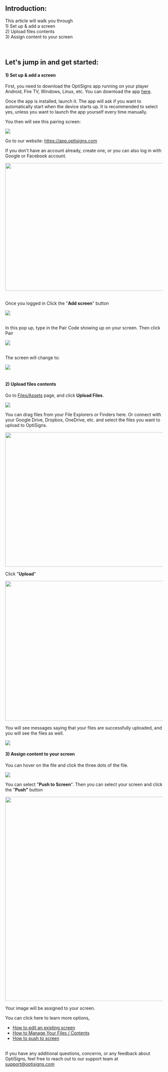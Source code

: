 <div class="rich-content-viewer_pluginContainerReadOnly__2CvYQ rich-content-viewer_alignCenter__Slk8p _3Q5gW rich-content-viewer_sizeContent__1hD8w">
<div class=""> </div>
<h2 id="h_01HPXZHEAS7XFKE8FY0J5NAJYG"><span class="wysiwyg-font-size-large"><strong>Introduction:</strong></span></h2>
<p>This article will walk you through <br>1) Set up &amp; add a screen<br>2) Upload files contents<br>3) Assign content to your screen</p>
<p> </p>
<h2 id="h_01HPXZHEAS8RPFA6KVRQN0FPN1"><strong>Let's jump in and get started:</strong></h2>
<h4 id="h_01HPXZHEASD6FE9M7ZQA108DVZ"><strong>1) Set up &amp; add a screen</strong></h4>
<p class="image-viewer_imageContainer__1Lhwj _34hgV">First, you need to download the OptiSigns app running on your player Android, Fire TV, Windows, Linux, etc. You can download the app <a href="https://www.optisigns.com/download" target="_blank" rel="noopener noreferrer">here</a>.</p>
</div>
<p class="rich-content-viewer_text__XzvDs rich-content-viewer_elementSpacing__208Ie _3_7DB blog-post-text-font blog-post-text-color rich-content-viewer_left__2p1aK _158eo _3_7DB">Once the app is installed, launch it. The app will ask if you want to automatically start when the device starts up. It is recommended to select yes, unless you want to launch the app yourself every time manually.</p>
<div class="rich-content-viewer_pluginContainerReadOnly__2CvYQ rich-content-viewer_alignCenter__Slk8p _3Q5gW">
<p class="HtmlComponent_htmlComponent__hnvPV _2sXl_">You then will see this pairing screen:</p>
</div>
<div class="rich-content-viewer_pluginContainerReadOnly__2CvYQ rich-content-viewer_alignCenter__Slk8p _3Q5gW rich-content-viewer_sizeContent__1hD8w">
<div class="image-viewer_imageContainer__1Lhwj _34hgV">
<div class="image-viewer_imageWrapper__xdJBZ"><img src="https://support.optisigns.com/hc/article_attachments/18804163213075"></div>
</div>
</div>
<p class="rich-content-viewer_text__XzvDs rich-content-viewer_elementSpacing__208Ie _3_7DB blog-post-text-font blog-post-text-color rich-content-viewer_left__2p1aK _158eo _3_7DB">Go to our website: <a class="link-viewer_link__2qJYG blog-link-hashtag-color y_1_u" href="https://app.optisigns.com/" target="_top" rel="noreferrer">https://app.optisigns.com</a></p>
<p class="rich-content-viewer_text__XzvDs rich-content-viewer_elementSpacing__208Ie _3_7DB blog-post-text-font blog-post-text-color rich-content-viewer_left__2p1aK _158eo _3_7DB">If you don't have an account already, create one, or you can also log in with Google or Facebook account.</p>
<div class="rich-content-viewer_pluginContainerReadOnly__2CvYQ rich-content-viewer_alignCenter__Slk8p _3Q5gW rich-content-viewer_sizeContent__1hD8w">
<div class="image-viewer_imageContainer__1Lhwj _34hgV">
<div class="image-viewer_imageWrapper__xdJBZ"><img class="image-viewer_image__1Fjtc image-viewer_imageHighres__2lDdg" src="https://static.wixstatic.com/media/e48f7f_9fed168e13d34c6c93ad2563658be726~mv2.jpg/v1/fill/w_925,h_520,al_c,q_90,usm_0.66_1.00_0.01/e48f7f_9fed168e13d34c6c93ad2563658be726~mv2.webp" width="724" height="407"></div>
<div class=""> </div>
</div>
</div>
<p class="rich-content-viewer_text__XzvDs rich-content-viewer_elementSpacing__208Ie _3_7DB blog-post-text-font blog-post-text-color rich-content-viewer_left__2p1aK _158eo _3_7DB">Once you logged in Click the "<strong>Add screen</strong>" button</p>
<div class="rich-content-viewer_pluginContainerReadOnly__2CvYQ rich-content-viewer_alignCenter__Slk8p _3Q5gW rich-content-viewer_sizeContent__1hD8w">
<div class="image-viewer_imageContainer__1Lhwj _34hgV">
<div class="image-viewer_imageWrapper__xdJBZ"><img src="https://support.optisigns.com/hc/article_attachments/18804198349971"></div>
<div class=""> </div>
</div>
</div>
<p class="rich-content-viewer_text__XzvDs rich-content-viewer_elementSpacing__208Ie _3_7DB blog-post-text-font blog-post-text-color rich-content-viewer_left__2p1aK _158eo _3_7DB">In this pop up, type in the Pair Code showing up on your screen. Then click Pair</p>
<div class="rich-content-viewer_pluginContainerReadOnly__2CvYQ rich-content-viewer_alignCenter__Slk8p _3Q5gW rich-content-viewer_sizeContent__1hD8w">
<div class="image-viewer_imageContainer__1Lhwj _34hgV">
<div class="image-viewer_imageWrapper__xdJBZ"><img src="https://support.optisigns.com/hc/article_attachments/18804196438035"></div>
<div class=""> </div>
</div>
</div>
<p class="rich-content-viewer_text__XzvDs rich-content-viewer_elementSpacing__208Ie _3_7DB blog-post-text-font blog-post-text-color rich-content-viewer_left__2p1aK _158eo _3_7DB">The screen will change to:</p>
<div class="rich-content-viewer_pluginContainerReadOnly__2CvYQ rich-content-viewer_alignCenter__Slk8p _3Q5gW rich-content-viewer_sizeContent__1hD8w">
<div class="image-viewer_imageContainer__1Lhwj _34hgV">
<div class="image-viewer_imageWrapper__xdJBZ"><img src="https://support.optisigns.com/hc/article_attachments/18804188786707"></div>
<div class=""> </div>
</div>
</div>
<h4 id="h_01HPXZHEATFTREN1PJKPMXVYPC" class="rich-content-viewer_text__XzvDs rich-content-viewer_elementSpacing__208Ie _3_7DB blog-post-text-font blog-post-text-color rich-content-viewer_left__2p1aK _158eo _3_7DB"><strong>2) Upload files contents</strong></h4>
<p class="rich-content-viewer_text__XzvDs rich-content-viewer_elementSpacing__208Ie _3_7DB blog-post-text-font blog-post-text-color rich-content-viewer_left__2p1aK _158eo _3_7DB">Go to <a href="https://app.optisigns.com/app/assetManagement" target="_blank" rel="noopener noreferrer">Files/Assets</a> page, and click <strong>Upload Files</strong>.</p>
<p class="rich-content-viewer_text__XzvDs rich-content-viewer_elementSpacing__208Ie _3_7DB blog-post-text-font blog-post-text-color rich-content-viewer_left__2p1aK _158eo _3_7DB"><img src="https://support.optisigns.com/hc/article_attachments/18804496580499"></p>
<p>You can drag files from your File Explorers or Finders here. Or connect with your Google Drive, Dropbox, OneDrive, etc. and select the files you want to upload to OptiSigns.</p>
<p class="wysiwyg-text-align-center"><img src="https://support.optisigns.com/hc/article_attachments/18804348674195" width="599" height="428"></p>
<p>Click "<strong>Upload</strong>"</p>
<p class="wysiwyg-text-align-center"><img src="https://support.optisigns.com/hc/article_attachments/18804325041555" width="601" height="445"></p>
<p>You will see messages saying that your files are successfully uploaded, and you will see the files as well.</p>
<p><img src="https://support.optisigns.com/hc/article_attachments/18804481456147"></p>
<h4 id="h_01HPXZHEATM1MY0G5ZG0HTAX9W"><strong>3) Assign content to your screen</strong></h4>
<p>You can hover on the file and click the three dots of the file. </p>
<p><img src="https://support.optisigns.com/hc/article_attachments/18804516816787"></p>
<p>You can select "<strong>Push to Screen</strong>". Then you can select your screen and click the "<strong>Push"</strong> button</p>
<p class="wysiwyg-text-align-center"><img src="https://support.optisigns.com/hc/article_attachments/18804443226003" width="550" height="650"></p>
<p>Your image will be assigned to your screen.</p>
<p>You can click here to learn more options,</p>
<ul>
<li><a href="https://support.optisigns.com/hc/en-us/articles/360048914673" target="_self" rel="undefined">How to edit an existing screen</a></li>
<li><a href="https://support.optisigns.com/hc/en-us/articles/360016247974" target="_self" rel="undefined">How to Manage Your Files / Contents</a></li>
<li>
<a href="https://support.optisigns.com/hc/en-us/articles/11031462426259" target="_self">How to push to screen</a><br><br>
</li>
</ul>
<p>If you have any additional questions, concerns, or any feedback about OptiSigns, feel free to reach out to our support team at <a href="mailto:support@optisigns.com" target="_self" rel="undefined">support@optisigns.com</a></p>